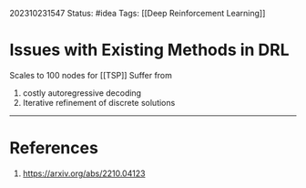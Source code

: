 202310231547
Status: #idea
Tags: [[Deep Reinforcement Learning]]

# Issues with Existing Methods in DRL

Scales to 100 nodes for [[TSP]]
Suffer from 
1. costly autoregressive decoding
2. Iterative refinement of discrete solutions

---
# References

1. https://arxiv.org/abs/2210.04123
